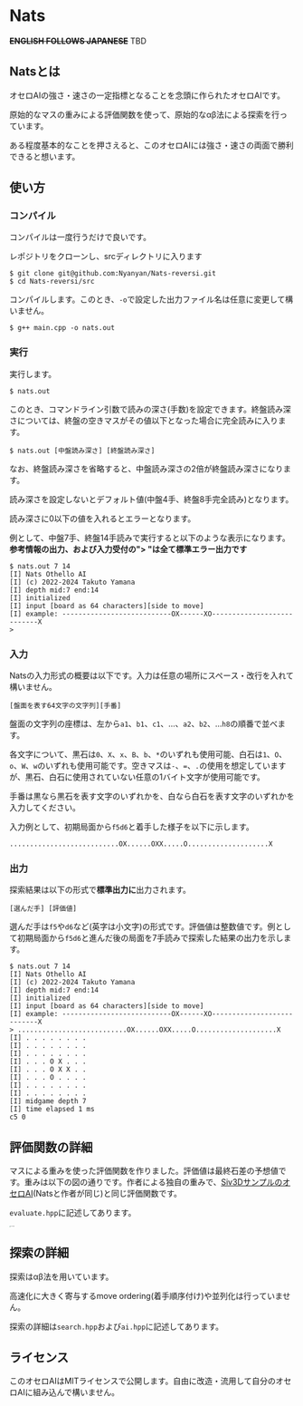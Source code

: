 # Nats
~~**ENGLISH FOLLOWS JAPANESE**~~ TBD



## Natsとは

オセロAIの強さ・速さの一定指標となることを念頭に作られたオセロAIです。

原始的なマスの重みによる評価関数を使って、原始的なαβ法による探索を行っています。

ある程度基本的なことを押さえると、このオセロAIには強さ・速さの両面で勝利できると想います。



## 使い方

### コンパイル

コンパイルは一度行うだけで良いです。

レポジトリをクローンし、srcディレクトリに入ります

```
$ git clone git@github.com:Nyanyan/Nats-reversi.git
$ cd Nats-reversi/src
```

コンパイルします。このとき、```-o```で設定した出力ファイル名は任意に変更して構いません。

```
$ g++ main.cpp -o nats.out
```

### 実行

実行します。

```
$ nats.out
```

このとき、コマンドライン引数で読みの深さ(手数)を設定できます。終盤読み深さについては、終盤の空きマスがその値以下となった場合に完全読みに入ります。

```
$ nats.out [中盤読み深さ] [終盤読み深さ]
```

なお、終盤読み深さを省略すると、中盤読み深さの2倍が終盤読み深さになります。

読み深さを設定しないとデフォルト値(中盤4手、終盤8手完全読み)となります。

読み深さに0以下の値を入れるとエラーとなります。

例として、中盤7手、終盤14手読みで実行すると以下のような表示になります。**参考情報の出力、および入力受付の"> "は全て標準エラー出力です**

```
$ nats.out 7 14
[I] Nats Othello AI
[I] (c) 2022-2024 Takuto Yamana
[I] depth mid:7 end:14
[I] initialized
[I] input [board as 64 characters][side to move]
[I] example: ---------------------------OX------XO---------------------------X
> 
```

### 入力

Natsの入力形式の概要は以下です。入力は任意の場所にスペース・改行を入れて構いません。

```
[盤面を表す64文字の文字列][手番]
```

盤面の文字列の座標は、左から```a1```、```b1```、```c1```、…、```a2```、```b2```、…```h8```の順番で並べます。

各文字について、黒石は```0```、```X```、```x```、```B```、```b```、```*```のいずれも使用可能、白石は```1```、```O```、```o```、```W```、```w```のいずれも使用可能です。空きマスは```-```、```=```、```.```の使用を想定していますが、黒石、白石に使用されていない任意の1バイト文字が使用可能です。

手番は黒なら黒石を表す文字のいずれかを、白なら白石を表す文字のいずれかを入力してください。

入力例として、初期局面から```f5d6```と着手した様子を以下に示します。

```
...........................OX......OXX.....O....................X
```

### 出力

探索結果は以下の形式で**標準出力に**出力されます。

```
[選んだ手] [評価値]
```

選んだ手は```f5```や```d6```など(英字は小文字)の形式です。評価値は整数値です。例として初期局面から```f5d6```と進んだ後の局面を7手読みで探索した結果の出力を示します。

```
$ nats.out 7 14
[I] Nats Othello AI
[I] (c) 2022-2024 Takuto Yamana
[I] depth mid:7 end:14
[I] initialized
[I] input [board as 64 characters][side to move]
[I] example: ---------------------------OX------XO---------------------------X
> ...........................OX......OXX.....O....................X
[I] . . . . . . . .
[I] . . . . . . . .
[I] . . . . . . . .
[I] . . . O X . . .
[I] . . . O X X . .
[I] . . . O . . . .
[I] . . . . . . . .
[I] . . . . . . . .
[I] midgame depth 7
[I] time elapsed 1 ms
c5 0
```



## 評価関数の詳細

マスによる重みを使った評価関数を作りました。評価値は最終石差の予想値です。重みは以下の図の通りです。作者による独自の重みで、[Siv3DサンプルのオセロAI](https://github.com/Siv3D/Siv3D-Samples/tree/main/Samples/SimpleOthelloAI)(Natsと作者が同じ)と同じ評価関数です。

```evaluate.hpp```に記述してあります。

<img src="image/cell_weight.png" alt="cell_weight" style="zoom: 10%;" />

## 探索の詳細

探索はαβ法を用いています。

高速化に大きく寄与するmove ordering(着手順序付け)や並列化は行っていません。

探索の詳細は```search.hpp```および```ai.hpp```に記述してあります。



## ライセンス

このオセロAIはMITライセンスで公開します。自由に改造・流用して自分のオセロAIに組み込んで構いません。
